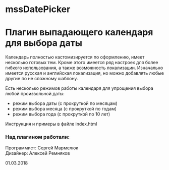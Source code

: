 # mssDatePicker

# Плагин выпадающего календаря для выбора даты

Календарь полностью кастомизируется по оформлению, имеет несколько готовых тем. Кроме этого имеется ряд настроек для более гибкого использования, а также возможность локализации. Изначально имеется русская и английская локализация, но можно добавлять любые другие по не сложному шаблону.

Есть несколько режимов работы календаря для упрощения выбора любой произвольной даты:

- режим выбора даты (с прокруткой по месяцам)
- режим выбора месяца (с прокруткой по годам)
- режим выбора года (с прокруткой по 10 лет)

Инструкция и примеры в файле index.html

### Над плагином работали:

Программист: Сергей Мармелюк  
Дизайнер: Алексей Ремняков

01.03.2018